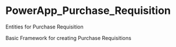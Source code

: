 # PowerApp_Purchase_Requisition
Entities for Purchase Requisition

Basic Framework for creating Purchase Requisitions
